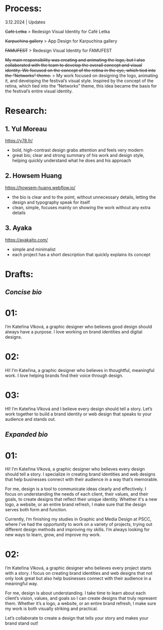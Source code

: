 # Process:
3.12.2024 | Updates

~~Café Letka~~ > Redesign Visual Identity for Café Letka

~~Karpuchina gallery~~ > App Design for Karpuchina gallery

~~FAMUFEST~~ > Redesign Visual Identity for FAMUFEST

~~My main responsibility was creating and animating the logo, but I also collaborated with the team to develop the overall concept and visual identity. We focused on the concept of the retina in the eye, which tied into the "Networks" theme.~~ > My work focused on designing the logo, animating it, and developing the festival’s visual style. Inspired by the concept of the retina, which tied into the “Networks” theme, this idea became the basis for the festival’s entire visual identity.


# Research:
## **1. Yul Moreau** ##
https://y78.fr/
- bold, high-contrast design grabs attention and feels very modern
- great bio; clear and strong summary of his work and design style, helping quickly understand what he does and his approach


## **2. Howsem Huang** ##
https://howsem-huang.webflow.io/
- the bio is clear and to the point, without unnecessary details, letting the design and typography speak for itself
- clean, simple, focuses mainly on showing the work without any extra details

## **3. Ayaka** ##
https://ayakaito.com/
- simple and minimalist
- each project has a short description that quickly explains its concept

# Drafts:
## ***Concise bio***
# 01:
I’m Kateřina Vlková, a graphic designer who believes good design should always have a purpose. I love working on brand identities and digital designs.

# 02:
Hi! I’m Kateřina, a graphic designer who believes in thoughtful, meaningful work. I love helping brands find their voice through design.


# 03:
HI! I’m Kateřina Vlková and I believe every design should tell a story. Let’s work together to build a brand identity or web design that speaks to your audience and stands out.

## ***Expanded bio***
# 01:
Hi! I’m Kateřina Vlková, a graphic designer who believes every design should tell a story. I specialize in creating brand identities and web designs that help businesses connect with their audience in a way that’s memorable.

For me, design is a tool to communicate ideas clearly and effectively. I focus on understanding the needs of each client, their values, and their goals, to create designs that reflect their unique identity. Whether it's a new logo, a website, or an entire brand refresh, I make sure that the design serves both form and function.

Currently, I’m finishing my studies in Graphic and Media Design at PSCC, where I’ve had the opportunity to work on a variety of projects, trying out different design methods and improving my skills. I’m always looking for new ways to learn, grow, and improve my work.


# 02:
I’m Kateřina Vlková, a graphic designer who believes every project starts with a story. I focus on creating brand identities and web designs that not only look great but also help businesses connect with their audience in a meaningful way.

For me, design is about understanding. I take time to learn about each client’s vision, values, and goals so I can create designs that truly represent them. Whether it’s a logo, a website, or an entire brand refresh, I make sure my work is both visually striking and practical.

Let’s collaborate to create a design that tells your story and makes your brand stand out!
